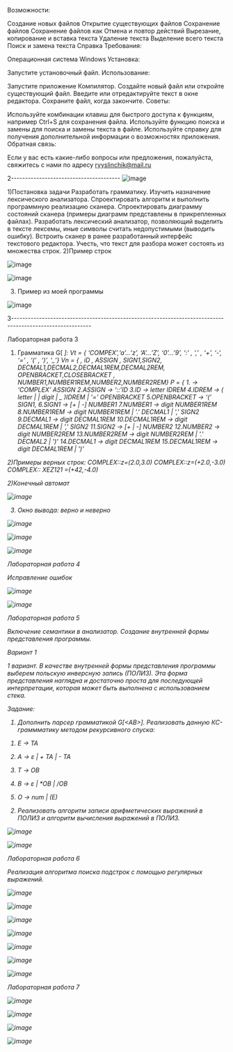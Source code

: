 
Возможности:

Создание новых файлов
Открытие существующих файлов
Сохранение файлов
Сохранение файлов как
Отмена и повтор действий
Вырезание, копирование и вставка текста
Удаление текста
Выделение всего текста
Поиск и замена текста
Справка
Требования:

Операционная система Windows
Установка:

Запустите установочный файл.
Использование:

Запустите приложение Компилятор.
Создайте новый файл или откройте существующий файл.
Введите или отредактируйте текст в окне редактора.
Сохраните файл, когда закончите.
Советы:

Используйте комбинации клавиш для быстрого доступа к функциям, например Ctrl+S для сохранения файла.
Используйте функцию поиска и замены для поиска и замены текста в файле.
Используйте справку для получения дополнительной информации о возможностях приложения.
Обратная связь:

Если у вас есть какие-либо вопросы или предложения, пожалуйста, свяжитесь с нами по адресу ryyslinchik@mail.ru






2---------------------------------------
![image](https://github.com/RYYSLIN/Lab1/assets/160394383/6f169ff5-ae3d-42df-8531-2e2a60ecf9a1)

1)Постановка задачи
Разработать грамматику.
Изучить назначение лексического анализатора. Спроектировать алгоритм и выполнить программную реализацию сканера.
Спроектировать диаграмму состояний сканера (примеры диаграмм представлены в прикрепленных файлах).
Разработать лексический анализатор, позволяющий выделить в тексте лексемы, иные символы считать недопустимыми (выводить ошибку).
Встроить сканер в ранее разработанный интерфейс текстового редактора. Учесть, что текст для разбора может состоять из множества строк.
2)Пример строк



![image](https://github.com/RYYSLIN/Lab1/assets/160394383/05a75c7a-5b33-4ecd-90b7-d8a0fb0ebf12)


![image](https://github.com/RYYSLIN/Lab1/assets/160394383/461fbc2f-4ecc-4360-938a-c8e27a5c3afa)

3) Пример из моей программы

 
 ![image](https://github.com/RYYSLIN/Lab1/assets/160394383/f1bf076b-b76b-43ba-80d4-afa790e2b418)

3----------------------------------------------------------------------------------------------------------


Лабораторная работа 3

1) Грамматика
   G[ <I> ]: 
Vt = { ‘COMPEX’,‘a’…’z’, ‘A’…’Z’, ‘0’…’9’, ‘:’ ,  ‘,’ , ‘+’, ‘-‘, ‘=’ , ‘(’ , ‘)’, ‘_’} 
Vn = { <I>, iD , ASSIGN , SIGN1,SIGN2, DECMAL1,DECMAL2,DECMAL1REM,DECMAL2REM, OPENBRACKET,CLOSEBRACKET , NUMBER1,NUMBER1REM,NUMBER2,NUMBER2REM} 
P = { 
1.<I> → ‘COMPLEX’ ASSIGN 
2.ASSIGN → ‘::’ID 
3.ID -> letter IDREM
4.IDREM -> ( letter | | digit | _ )IDREM | '=' OPENBRACKET 
5.OPENBRACKET → ‘(’  SIGN1,
6.SIGN1 -> [+ | -] NUMBER1
7.NUMBER1 -> digit NUMBER1REM 
8.NUMBER1REM -> digit NUMBER1REM | '.' DECMAL1 | ',' SIGN2
9.DECMAL1 → digit  DECMAL1REM
10.DECMAL1REM -> digit DECMAL1REM | ',' SIGN2
11.SIGN2 -> [+ | -] NUMBER2
12.NUMBER2 -> digit NUMBER2REM 
13.NUMBER2REM -> digit NUMBER2REM | '.' DECMAL2 | ')'
14.DECMAL1 → digit  DECMAL1REM
15.DECMAL1REM -> digit DECMAL1REM | ')'


2)Примеры верных строк:
COMPLEX::z=(2.0,3.0)
COMPLEX::z=(+2.0,-3.0)
COMPLEX:: XEZ121 =(+42,-4.0)

2)Конечный автомат




![image](https://github.com/RYYSLIN/Lab1/assets/160394383/256a4a2b-21f5-47fc-b749-3cd4a937b004)


3) Окно вывода: верно и неверно



![image](https://github.com/RYYSLIN/Lab1/assets/160394383/59e1e6d9-2ff1-47ce-a965-70b99fc820ba)



![image](https://github.com/RYYSLIN/Lab1/assets/160394383/809894ed-162c-483c-a9a3-2576a5d274bb)




![image](https://github.com/RYYSLIN/Lab1/assets/160394383/7c627b31-6448-46ae-a49f-116eaaf4cc5a)




Лабораторная работа 4



Исправление ошибок


![image](https://github.com/RYYSLIN/Lab1/assets/160394383/804fac7b-5ce3-49db-af6b-4025cd34fca4)



![image](https://github.com/RYYSLIN/Lab1/assets/160394383/22989293-0204-433f-a161-8d689183aac7)




Лабораторная работа 5




Включение семантики в анализатор. Создание внутренней формы представления программы.


Вариант 1



1 вариант. В качестве внутренней формы представления программы выберем польскую инверсную запись (ПОЛИЗ). Эта форма представления наглядна и достаточно проста для последующей интерпретации, которая может быть выполнена с использованием стека.

Задание:

1) Дополнить парсер грамматикой G[<АВ>]. Реализовать данную КС-граммматику методом рекурсивного спуска:

1. E → TA 

2. A → ε | + TA | - TA 

3. T → ОВ 

4. В → ε | *ОВ | /ОВ 

5. О → num | (E) 

2) Реализовать алгоритм записи арифметических выражений в ПОЛИЗ и алгоритм вычисления выражений в ПОЛИЗ.


![image](https://github.com/RYYSLIN/Lab1/assets/160394383/7c38989b-9852-40c0-80ed-1dfd0533ae42)




![image](https://github.com/RYYSLIN/Lab1/assets/160394383/f189562f-c46d-43ac-b32a-2fc76c6ef320)



Лабораторная работа 6


Реализация алгоритма поиска подстрок с помощью регулярных выражений.



![image](https://github.com/RYYSLIN/Lab1/assets/160394383/ca842a70-dfdb-4014-9e92-100f87880956)



![image](https://github.com/RYYSLIN/Lab1/assets/160394383/82ce7f2c-c9e0-4f51-a6ef-2edd678423f6)



![image](https://github.com/RYYSLIN/Lab1/assets/160394383/9de5bec0-3334-487a-aa2b-4d79b79fb954)



![image](https://github.com/RYYSLIN/Lab1/assets/160394383/43ef28e5-f347-4caf-92bf-0fa7f27035fa)



![image](https://github.com/RYYSLIN/Lab1/assets/160394383/ed5db92f-b0e1-4dab-9e84-c18a1b20c152)



![image](https://github.com/RYYSLIN/Lab1/assets/160394383/9d0d7e12-9d8f-49f6-9940-6a9ee77fc0e0)



![image](https://github.com/RYYSLIN/Lab1/assets/160394383/fc1018bc-f7c4-418a-8caa-c6af66637361)





Лабораторная  работа 7




![image](https://github.com/RYYSLIN/Lab1/assets/160394383/db0cd2ae-1c15-4d4d-8078-13ac80903109)





![image](https://github.com/RYYSLIN/Lab1/assets/160394383/fa065056-c5cb-4397-8d44-32e682e9c62b)



![image](https://github.com/RYYSLIN/Lab1/assets/160394383/1c5d8621-65e5-431c-ba88-6fa7ff8350dc)


![image](https://github.com/RYYSLIN/Lab1/assets/160394383/86893be4-6997-4fef-bd5e-0827dd2265c8)
